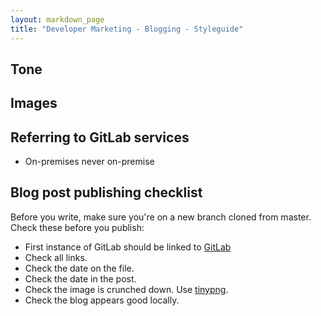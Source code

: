 ```yaml
---
layout: markdown_page
title: "Developer Marketing - Blogging - Styleguide"
---
```



## Tone

## Images

## Referring to GitLab services

- On-premises never on-premise


## <a name="checklist"></a>Blog post publishing checklist

Before you write, make sure you're on a new branch cloned from master.
Check these before you publish:

- First instance of GitLab should be linked to [GitLab](http://about.gitlab.com)
- Check all links.
- Check the date on the file.
- Check the date in the post.
- Check the image is crunched down. Use [tinypng](tinypng.com).
- Check the blog appears good locally.
